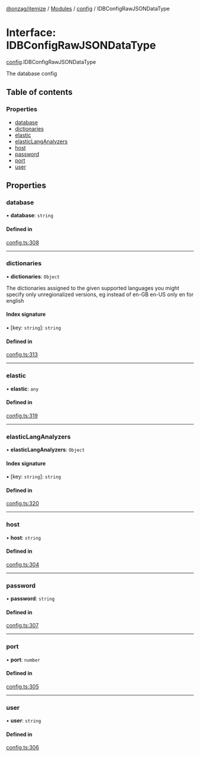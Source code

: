 [@onzag/itemize](../README.md) / [Modules](../modules.md) / [config](../modules/config.md) / IDBConfigRawJSONDataType

# Interface: IDBConfigRawJSONDataType

[config](../modules/config.md).IDBConfigRawJSONDataType

The database config

## Table of contents

### Properties

- [database](config.IDBConfigRawJSONDataType.md#database)
- [dictionaries](config.IDBConfigRawJSONDataType.md#dictionaries)
- [elastic](config.IDBConfigRawJSONDataType.md#elastic)
- [elasticLangAnalyzers](config.IDBConfigRawJSONDataType.md#elasticlanganalyzers)
- [host](config.IDBConfigRawJSONDataType.md#host)
- [password](config.IDBConfigRawJSONDataType.md#password)
- [port](config.IDBConfigRawJSONDataType.md#port)
- [user](config.IDBConfigRawJSONDataType.md#user)

## Properties

### database

• **database**: `string`

#### Defined in

[config.ts:308](https://github.com/onzag/itemize/blob/73e0c39e/config.ts#L308)

___

### dictionaries

• **dictionaries**: `Object`

The dictionaries assigned to the given supported languages
you might specify only unregionalized versions, eg instead of en-GB en-US only en for english

#### Index signature

▪ [key: `string`]: `string`

#### Defined in

[config.ts:313](https://github.com/onzag/itemize/blob/73e0c39e/config.ts#L313)

___

### elastic

• **elastic**: `any`

#### Defined in

[config.ts:319](https://github.com/onzag/itemize/blob/73e0c39e/config.ts#L319)

___

### elasticLangAnalyzers

• **elasticLangAnalyzers**: `Object`

#### Index signature

▪ [key: `string`]: `string`

#### Defined in

[config.ts:320](https://github.com/onzag/itemize/blob/73e0c39e/config.ts#L320)

___

### host

• **host**: `string`

#### Defined in

[config.ts:304](https://github.com/onzag/itemize/blob/73e0c39e/config.ts#L304)

___

### password

• **password**: `string`

#### Defined in

[config.ts:307](https://github.com/onzag/itemize/blob/73e0c39e/config.ts#L307)

___

### port

• **port**: `number`

#### Defined in

[config.ts:305](https://github.com/onzag/itemize/blob/73e0c39e/config.ts#L305)

___

### user

• **user**: `string`

#### Defined in

[config.ts:306](https://github.com/onzag/itemize/blob/73e0c39e/config.ts#L306)

